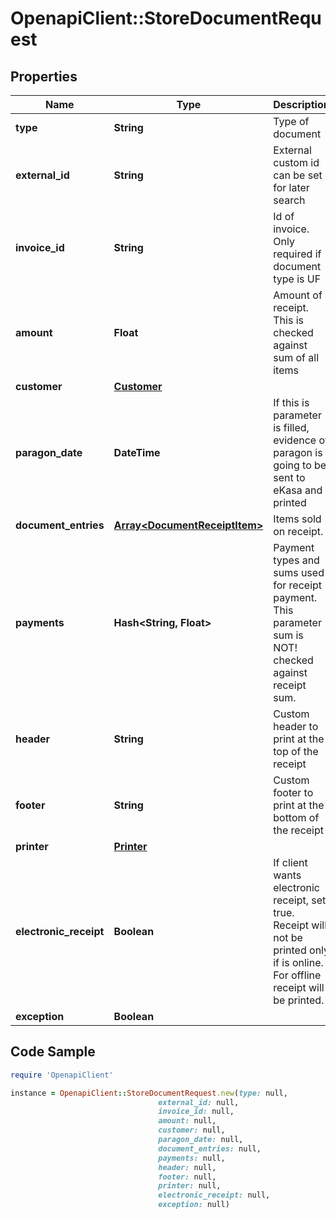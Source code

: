 # OpenapiClient::StoreDocumentRequest

## Properties

Name | Type | Description | Notes
------------ | ------------- | ------------- | -------------
**type** | **String** | Type of document | 
**external_id** | **String** | External custom id can be set for later search | [optional] 
**invoice_id** | **String** | Id of invoice. Only required if document type is UF | [optional] 
**amount** | **Float** | Amount of receipt. This is checked against sum of all items | 
**customer** | [**Customer**](Customer.md) |  | [optional] 
**paragon_date** | **DateTime** | If this is parameter is filled, evidence of paragon is going to be sent to eKasa and printed | [optional] 
**document_entries** | [**Array&lt;DocumentReceiptItem&gt;**](DocumentReceiptItem.md) | Items sold on receipt. | [optional] 
**payments** | **Hash&lt;String, Float&gt;** | Payment types and sums used for receipt payment. This parameter sum is NOT! checked against receipt sum. | [optional] 
**header** | **String** | Custom header to print at the top of the receipt | [optional] 
**footer** | **String** | Custom footer to print at the bottom of the receipt | [optional] 
**printer** | [**Printer**](Printer.md) |  | 
**electronic_receipt** | **Boolean** | If client wants electronic receipt, set true. Receipt will not be printed only if is online. For offline receipt will be printed. | [optional] 
**exception** | **Boolean** |  | [optional] 

## Code Sample

```ruby
require 'OpenapiClient'

instance = OpenapiClient::StoreDocumentRequest.new(type: null,
                                 external_id: null,
                                 invoice_id: null,
                                 amount: null,
                                 customer: null,
                                 paragon_date: null,
                                 document_entries: null,
                                 payments: null,
                                 header: null,
                                 footer: null,
                                 printer: null,
                                 electronic_receipt: null,
                                 exception: null)
```


